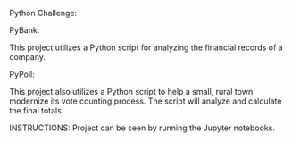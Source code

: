 Python Challenge:

PyBank:

This project utilizes a Python script for analyzing the financial records of a company.

PyPoll:

This project also utilizes a Python script to help a small, rural town modernize its vote counting process.  The script will analyze and calculate the final totals.

INSTRUCTIONS:  Project can be seen by running the Jupyter notebooks.